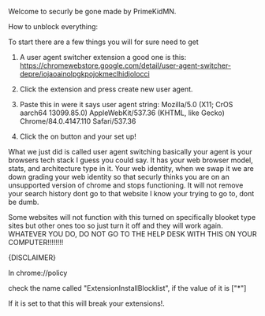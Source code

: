 Welcome to securly be gone made by PrimeKidMN.

How to unblock everything:

To start there are a few things you will for sure need to get
1. A user agent switcher extension a good one is this: https://chromewebstore.google.com/detail/user-agent-switcher-depre/iojaoainolpgkpojokmeclhidjolocci

2. Click the extension and press create new user agent.

3. Paste this in were it says user agent string: Mozilla/5.0 (X11; CrOS aarch64 13099.85.0) AppleWebKit/537.36 (KHTML, like Gecko) Chrome/84.0.4147.110 Safari/537.36

4. Click the on button and your set up!

What we just did is called user agent switching basically your agent is your browsers tech stack I guess you could say. It has your web browser model, stats, and architecture type in it. Your web identity, when we swap it we are down grading your web identity so that securly thinks you are on an unsupported version of chrome and stops functioning. It will not remove your search history dont go to that website I know your trying to go to, dont be dumb.

Some websites will not function with this turned on specifically blooket type sites but other ones too so just turn it off and they will work again. WHATEVER YOU DO, DO NOT GO TO THE HELP DESK WITH THIS ON YOUR COMPUTER!!!!!!!!

{DISCLAIMER}
 
 In chrome://policy

check the name called "ExtensionInstallBlocklist", if the value of it is ["*"]

If it is set to that this will break your extensions!.
